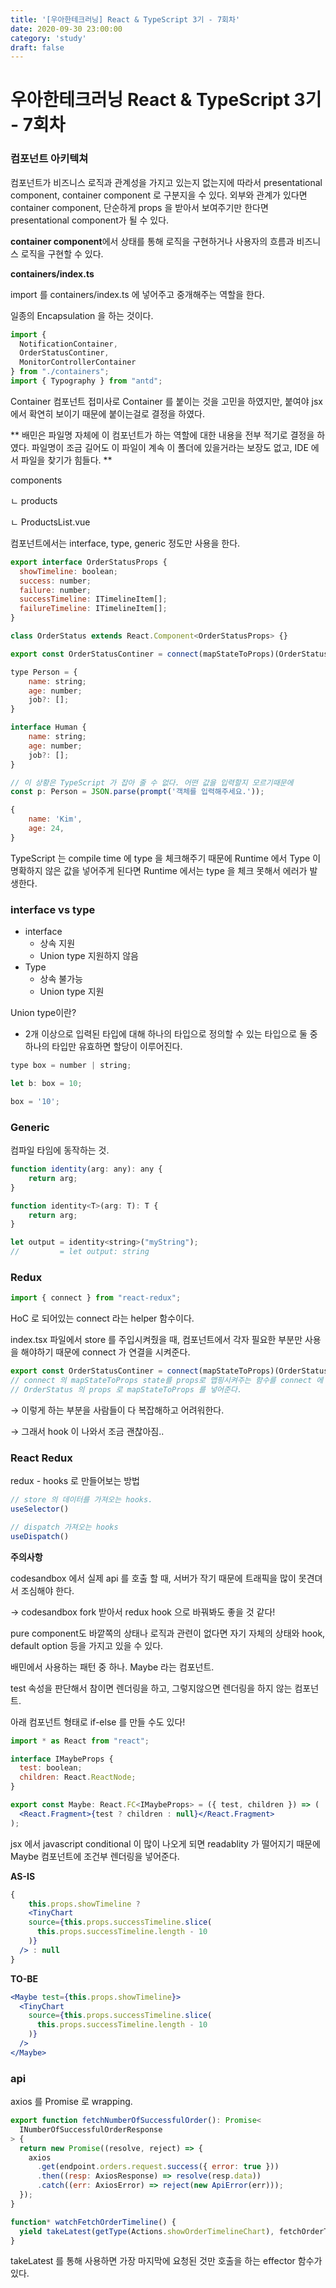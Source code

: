 ```yaml
---
title: '[우아한테크러닝] React & TypeScript 3기 - 7회차'
date: 2020-09-30 23:00:00
category: 'study'
draft: false
---
```


우아한테크러닝 React & TypeScript 3기 - 7회차
========================

### 컴포넌트 아키텍쳐

컴포넌트가 비즈니스 로직과 관계성을 가지고 있는지 없는지에 따라서 presentational component, container component 로 구분지을 수 있다. 외부와 관계가 있다면 container component, 단순하게 props 을 받아서 보여주기만 한다면 presentational component가 될 수 있다.

**container component**에서 상태를 통해 로직을 구현하거나 사용자의 흐름과 비즈니스 로직을 구현할 수 있다.

**containers/index.ts**

import 를 containers/index.ts 에 넣어주고 중개해주는 역할을 한다.

일종의 Encapsulation 을 하는 것이다. 

```jsx
import {
  NotificationContainer,
  OrderStatusContiner,
  MonitorControllerContainer
} from "./containers";
import { Typography } from "antd";
```

Container 컴포넌트 접미사로 Container 를 붙이는 것을 고민을 하였지만, 붙여야 jsx 에서 확연히 보이기 때문에 붙이는걸로 결정을 하였다.

** 배민은 파일명 자체에 이 컴포넌트가 하는 역할에 대한 내용을 전부 적기로 결정을 하였다. 파일명이 조금 길어도 이 파일이 계속 이 폴더에 있을거라는 보장도 없고, IDE 에서 파일을 찾기가 힘들다. **

components

ㄴ products

ㄴ ProductsList.vue

컴포넌트에서는 interface, type, generic 정도만 사용을 한다.

```jsx
export interface OrderStatusProps {
  showTimeline: boolean;
  success: number;
  failure: number;
  successTimeline: ITimelineItem[];
  failureTimeline: ITimelineItem[];
}

class OrderStatus extends React.Component<OrderStatusProps> {}

export const OrderStatusContiner = connect(mapStateToProps)(OrderStatus);
```

```jsx
type Person = {
	name: string;
	age: number;
	job?: [];
}

interface Human {
	name: string;
	age: number;
	job?: [];
}

// 이 상황은 TypeScript 가 잡아 줄 수 없다. 어떤 값을 입력할지 모르기때문에
const p: Person = JSON.parse(prompt('객체를 입력해주세요.'));

{
	name: 'Kim',
	age: 24,
}
```

TypeScript 는 compile time 에 type 을 체크해주기 때문에 Runtime 에서 Type 이 명확하지 않은 값을 넣어주게 된다면 Runtime 에서는 type 을 체크 못해서 에러가 발생한다.

### interface vs type

- interface
    - 상속 지원
    - Union type 지원하지 않음
- Type
    - 상속 불가능
    - Union type 지원

Union type이란?
- 2개 이상으로 입력된 타입에 대해 하나의 타입으로 정의할 수 있는 타입으로 둘 중 하나의 타입만 유효하면 할당이 이루어진다.
```jsx
type box = number | string;

let b: box = 10;

box = '10';
```

### Generic

컴파일 타임에 동작하는 것.

```jsx
function identity(arg: any): any {
	return arg;
}

function identity<T>(arg: T): T {
	return arg;
}

let output = identity<string>("myString");
//         = let output: string
```

### Redux

```jsx
import { connect } from "react-redux";
```

HoC 로 되어있는 connect 라는 helper 함수이다.

index.tsx 파일에서 store 를 주입시켜줬을 때, 컴포넌트에서 각자 필요한 부분만 사용을 해야하기 때문에 connect 가 연결을 시켜준다.

```jsx
export const OrderStatusContiner = connect(mapStateToProps)(OrderStatus);
// connect 의 mapStateToProps state를 props로 맵핑시켜주는 함수를 connect 에 주면
// OrderStatus 의 props 로 mapStateToProps 를 넣어준다.
```

→ 이렇게 하는 부분을 사람들이 다 복잡해하고 어려워한다.

→ 그래서 hook 이 나와서 조금 괜찮아짐..

### React Redux

redux - hooks 로 만들어보는 방법 

```jsx
// store 의 데이터를 가져오는 hooks.
useSelector()

// dispatch 가져오는 hooks
useDispatch()
```

**주의사항**

codesandbox 에서 실제 api 를 호출 할 때, 서버가 작기 때문에 트래픽을 많이 못견뎌서 조심해야 한다.

→ codesandbox fork 받아서 redux hook 으로 바꿔봐도 좋을 것 같다!

pure component도 바깥쪽의 상태나 로직과 관련이 없다면 자기 자체의 상태와 hook, default option 등을 가지고 있을 수 있다.

배민에서 사용하는 패턴 중 하나. Maybe 라는 컴포넌트.

test 속성을 판단해서 참이면 렌더링을 하고, 그렇지않으면 렌더링을 하지 않는 컴포넌트.

아래 컴포넌트 형태로 if-else 를 만들 수도 있다!

```jsx
import * as React from "react";

interface IMaybeProps {
  test: boolean;
  children: React.ReactNode;
}

export const Maybe: React.FC<IMaybeProps> = ({ test, children }) => (
  <React.Fragment>{test ? children : null}</React.Fragment>
);
```

jsx 에서 javascript conditional 이 많이 나오게 되면 readablity 가 떨어지기 때문에 Maybe 컴포넌트에 조건부 렌더링을 넣어준다.

**AS-IS**

```jsx
{
	this.props.showTimeline ?
	<TinyChart
    source={this.props.successTimeline.slice(
      this.props.successTimeline.length - 10
    )}
  /> : null
}
```

**TO-BE**

```jsx
<Maybe test={this.props.showTimeline}>
  <TinyChart
    source={this.props.successTimeline.slice(
      this.props.successTimeline.length - 10
    )}
  />
</Maybe>
```

### api

axios 를 Promise 로 wrapping.

```jsx
export function fetchNumberOfSuccessfulOrder(): Promise<
  INumberOfSuccessfulOrderResponse
> {
  return new Promise((resolve, reject) => {
    axios
      .get(endpoint.orders.request.success({ error: true }))
      .then((resp: AxiosResponse) => resolve(resp.data))
      .catch((err: AxiosError) => reject(new ApiError(err)));
  });
}
```

```jsx
function* watchFetchOrderTimeline() {
  yield takeLatest(getType(Actions.showOrderTimelineChart), fetchOrderTimeline);
}
```

takeLatest 를 통해 사용하면 가장 마지막에 요청된 것만 호출을 하는 effector 함수가 있다.